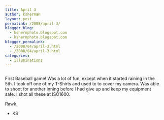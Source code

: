 ```yaml
---
title: April 3
author: ksherman
layout: post
permalink: /2008/april-3/
blogger_blog:
  - kshermphoto.blogspot.com
  - kshermphoto.blogspot.com
blogger_permalink:
  - /2008/04/april-3.html
  - /2008/04/april-3.html
categories:
  - illuminations
---
```

<a onblur="try {parent.deselectBloggerImageGracefully();} catch(e) {}" href="http://4.bp.blogspot.com/_HTtVcKQt9f8/R_ovN8XclzI/AAAAAAAAAU8/703iqRMLa5M/s1600-h/April+3-1.jpg"><img style="cursor: pointer;" src="http://4.bp.blogspot.com/_HTtVcKQt9f8/R_ovN8XclzI/AAAAAAAAAU8/703iqRMLa5M/s400/April+3-1.jpg" alt="" id="BLOGGER_PHOTO_ID_5186509837459822386" border="0" /></a>  
<a onblur="try {parent.deselectBloggerImageGracefully();} catch(e) {}" href="http://1.bp.blogspot.com/_HTtVcKQt9f8/R_ovOMXcl0I/AAAAAAAAAVE/Z5Xmkc0u9Pc/s1600-h/April+3-2.jpg"><img style="cursor: pointer;" src="http://1.bp.blogspot.com/_HTtVcKQt9f8/R_ovOMXcl0I/AAAAAAAAAVE/Z5Xmkc0u9Pc/s400/April+3-2.jpg" alt="" id="BLOGGER_PHOTO_ID_5186509841754789698" border="0" /></a>  
<a onblur="try {parent.deselectBloggerImageGracefully();} catch(e) {}" href="http://2.bp.blogspot.com/_HTtVcKQt9f8/R_ovOcXcl1I/AAAAAAAAAVM/BzfzRvB4nTw/s1600-h/April+3-3.jpg"><img style="cursor: pointer;" src="http://2.bp.blogspot.com/_HTtVcKQt9f8/R_ovOcXcl1I/AAAAAAAAAVM/BzfzRvB4nTw/s400/April+3-3.jpg" alt="" id="BLOGGER_PHOTO_ID_5186509846049757010" border="0" /></a>  
<a onblur="try {parent.deselectBloggerImageGracefully();} catch(e) {}" href="http://2.bp.blogspot.com/_HTtVcKQt9f8/R_ovOcXcl2I/AAAAAAAAAVU/biAaieoS-Ic/s1600-h/April+3-4.jpg"><img style="cursor: pointer;" src="http://2.bp.blogspot.com/_HTtVcKQt9f8/R_ovOcXcl2I/AAAAAAAAAVU/biAaieoS-Ic/s400/April+3-4.jpg" alt="" id="BLOGGER_PHOTO_ID_5186509846049757026" border="0" /></a>  
<a onblur="try {parent.deselectBloggerImageGracefully();} catch(e) {}" href="http://3.bp.blogspot.com/_HTtVcKQt9f8/R_ovOsXcl3I/AAAAAAAAAVc/-4dqEjbx-b8/s1600-h/April+3-5.jpg"><img style="cursor: pointer;" src="http://3.bp.blogspot.com/_HTtVcKQt9f8/R_ovOsXcl3I/AAAAAAAAAVc/-4dqEjbx-b8/s400/April+3-5.jpg" alt="" id="BLOGGER_PHOTO_ID_5186509850344724338" border="0" /></a>

First Baseball game! Was a lot of fun, except when it started raining in the 5th. I took off one of my T-Shirts and used to to cover my camera. Was able to shoot for another inning before I had give up and keep my equipment safe. I shot all these at ISO1600.

Rawk.

- KS